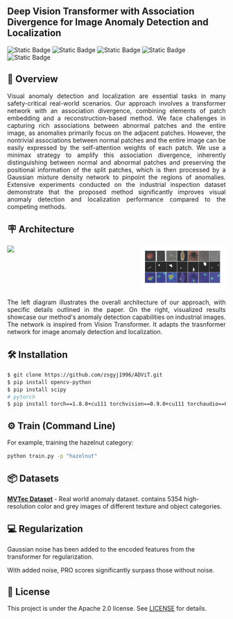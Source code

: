 ## Deep Vision Transformer with Association Divergence for Image Anomaly Detection and Localization
![Static Badge](https://img.shields.io/badge/MIT-blue?style=flat&label=license&labelColor=black&color=blue)
![Static Badge](https://img.shields.io/badge/passing-green?style=flat&label=build&labelColor=black&color=green)
![Static Badge](https://img.shields.io/badge/passing-green?style=flat&label=circleci&labelColor=black&color=green)
![Static Badge](https://img.shields.io/badge/welcome-green?style=flat&label=PRs&labelColor=black&color=green)
![Static Badge](https://img.shields.io/badge/Python-green?style=flat&label=Language&labelColor=black&color=green)
## 📢 Overview
<p align="justify">
Visual anomaly detection and localization are essential tasks in many safety-critical real-world scenarios. Our approach involves a transformer network with an association divergence, combining elements of patch embedding and a reconstruction-based method. We face challenges in capturing rich associations between abnormal patches and the entire image, as anomalies primarily focus on the adjacent patches. However, the nontrivial associations between normal patches and the entire image can be easily expressed by the self-attention weights of each patch. We use a minimax strategy to amplify this association divergence, inherently distinguishing between normal and abnormal patches and preserving the positional information of the split patches, which is then processed by a Gaussian mixture density network to pinpoint the regions of anomalies. Extensive experiments conducted on the industrial inspection dataset demonstrate that the proposed method significantly improves visual anomaly detection and localization performance compared to the competing methods.
</p>

## 🪧 Architecture
<div style="display:flex; justify-content:space-between;">
    <img src="image/vit.png" width="60%">
    <img src="image/result.png" width="38%">
</div>
<p align="justify">
The left diagram illustrates the overall architecture of our approach, with specific details outlined in the paper. On the right, visualized results showcase our method's anomaly detection capabilities on industrial images. The network is inspired from Vision Transformer.  It adapts the trasnformer network for image anomaly detection and localization.
</p>
    
## 🛠️ Installation
```bash
$ git clone https://github.com/zsgyj1996/ADViT.git
$ pip install opencv-python
$ pip install scipy
# pytorch
$ pip install torch==1.8.0+cu111 torchvision==0.9.0+cu111 torchaudio==0.8.0 -f https://download.pytorch.org/whl/torch_stable.html
```
## ⚙ Train (Command Line)
For example, training the hazelnut category:
```bash
python train.py -p "hazelnut"
```
## 📦 Datasets
**[MVTec Dataset](https://www.mvtec.com/company/research/datasets/mvtec-ad)** - Real world anomaly dataset. contains 5354 high-resolution color and grey images of different texture and object categories.
## 💻 Regularization
Gaussian noise has been added to the encoded features from the transformer for regularization.

With added noise, PRO scores significantly surpass those without noise.
## 🎫 License
This project is under the Apache 2.0 license. See [LICENSE](./LICENSE) for details.
